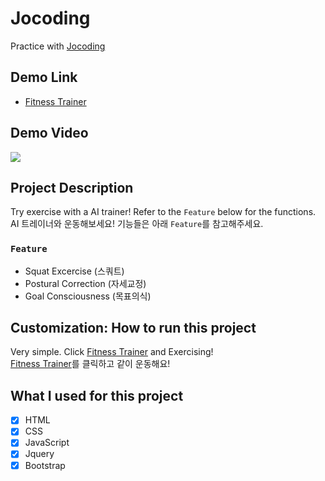 # Jocoding
 Practice with [Jocoding](https://www.youtube.com/channel/UCQNE2JmbasNYbjGAcuBiRRg)

## Demo Link

- [Fitness Trainer](https://my-pose-model.netlify.app/)

## Demo Video

![](Fitness-Trainer_demo.gif)

## Project Description 

Try exercise with a AI trainer! Refer to the `Feature` below for the functions.  
AI 트레이너와 운동해보세요! 기능들은 아래 `Feature`를 참고해주세요.

### `Feature`

- Squat Excercise (스쿼트)
- Postural Correction (자세교정)
- Goal Consciousness (목표의식)

## Customization: How to run this project

Very simple. Click [Fitness Trainer](https://my-pose-model.netlify.app/) and Exercising!  
[Fitness Trainer](https://my-pose-model.netlify.app/)를 클릭하고 같이 운동해요!

## What I used for this project 

- [X] HTML
- [X] CSS
- [X] JavaScript
- [X] Jquery
- [X] Bootstrap
